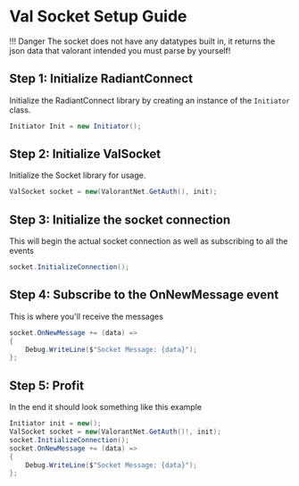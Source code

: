 # Val Socket Setup Guide

!!! Danger 
	The socket does not have any datatypes built in, it returns the json data that valorant intended you must parse by yourself!

## Step 1: Initialize RadiantConnect 

Initialize the RadiantConnect library by creating an instance of the `Initiator` class.

```csharp
Initiator Init = new Initiator();
```

## Step 2: Initialize ValSocket

Initialize the Socket library for usage.

```csharp
ValSocket socket = new(ValorantNet.GetAuth(), init);
```

## Step 3: Initialize the socket connection

This will begin the actual socket connection as well as subscribing to all the events

```csharp
socket.InitializeConnection();
```

## Step 4: Subscribe to the OnNewMessage event

This is where you'll receive the messages

```csharp
socket.OnNewMessage += (data) =>
{
	Debug.WriteLine($"Socket Message: {data}");
};
```

## Step 5: Profit

In the end it should look something like this example

```csharp
Initiator init = new();
ValSocket socket = new(ValorantNet.GetAuth()!, init);
socket.InitializeConnection();
socket.OnNewMessage += (data) =>
{
	Debug.WriteLine($"Socket Message: {data}");
};
```